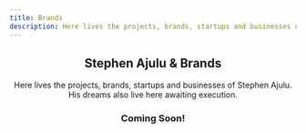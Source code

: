 ```yaml
---
title: Brands
description: Here lives the projects, brands, startups and businesses of Stephen Ajulu. His dreams live here as well awaiting execution.
---
```


<h2 align="center">Stephen Ajulu & Brands</h2>
<p align="center">Here lives the projects, brands, startups and businesses of Stephen Ajulu. His dreams also live here awaiting execution.</p>
<h3 align="center">Coming Soon!</h3>
